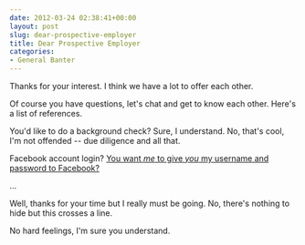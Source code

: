 ```yaml
---
date: 2012-03-24 02:38:41+00:00
layout: post
slug: dear-prospective-employer
title: Dear Prospective Employer
categories:
- General Banter
---
```


Thanks for your interest. I think we have a lot to offer each other.

Of course you have questions, let's chat and get to know each other. Here's a list of references.

You'd like to do a background check? Sure, I understand. No, that's cool, I'm not offended -- due diligence and all that.

Facebook account login? [You want _me_ to give _you_ my username and password to Facebook?](http://www.aclu.org/blog/technology-and-liberty/your-facebook-password-should-be-none-your-boss-business)

...

Well, thanks for your time but I really must be going. No, there's nothing to hide but this crosses a line.

No hard feelings, I'm sure you understand.
